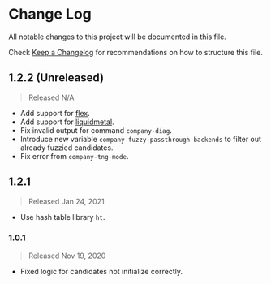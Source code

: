 # Change Log

All notable changes to this project will be documented in this file.

Check [Keep a Changelog](http://keepachangelog.com/) for recommendations on how to structure this file.


## 1.2.2 (Unreleased)
> Released N/A

* Add support for [flex](https://github.com/jcs-elpa/flex).
* Add support for [liquidmetal](https://github.com/jcs-elpa/liquidmetal).
* Fix invalid output for command `company-diag`.
* Introduce new variable `company-fuzzy-passthrough-backends` to filter out already fuzzied candidates.
* Fix error from `company-tng-mode`.

## 1.2.1
> Released Jan 24, 2021

* Use hash table library `ht`.

### 1.0.1
> Released Nov 19, 2020

* Fixed logic for candidates not initialize correctly.
